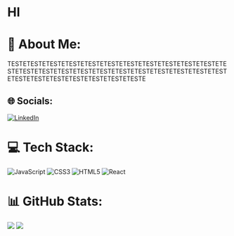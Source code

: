 # HI


# 💫 About Me:
TESTETESTETESTETESTETESTETESTETESTETESTETESTETESTETESTETESTETESTETESTETESTETESTETESTETESTETESTETESTETESTETESTETESTETESTETESTETESTETESTETESTETESTETESTE


## 🌐 Socials:
[![LinkedIn](https://img.shields.io/badge/LinkedIn-%230077B5.svg?logo=linkedin&logoColor=white)](https://linkedin.com/in/https://www.linkedin.com/in/helder-barreto-24a93124b) 

# 💻 Tech Stack:
![JavaScript](https://img.shields.io/badge/javascript-%23323330.svg?style=for-the-badge&logo=javascript&logoColor=%23F7DF1E) ![CSS3](https://img.shields.io/badge/css3-%231572B6.svg?style=for-the-badge&logo=css3&logoColor=white) ![HTML5](https://img.shields.io/badge/html5-%23E34F26.svg?style=for-the-badge&logo=html5&logoColor=white) ![React](https://img.shields.io/badge/react-%2320232a.svg?style=for-the-badge&logo=react&logoColor=%2361DAFB)
# 📊 GitHub Stats:
![](https://github-readme-stats-sigma-five.vercel.app/api?username=1Helder&theme=dark&hide_border=false&include_all_commits=false&count_private=false)
![](https://github-readme-stats-sigma-five.vercel.app/api/top-langs/?username=1Helder&theme=dark&hide_border=false&include_all_commits=false&count_private=false&layout=compact)

<!-- Proudly created with GPRM ( https://gprm.itsvg.in ) -->
